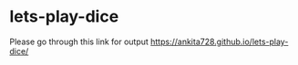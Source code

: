 # lets-play-dice
Please go through this link for output
https://ankita728.github.io/lets-play-dice/
